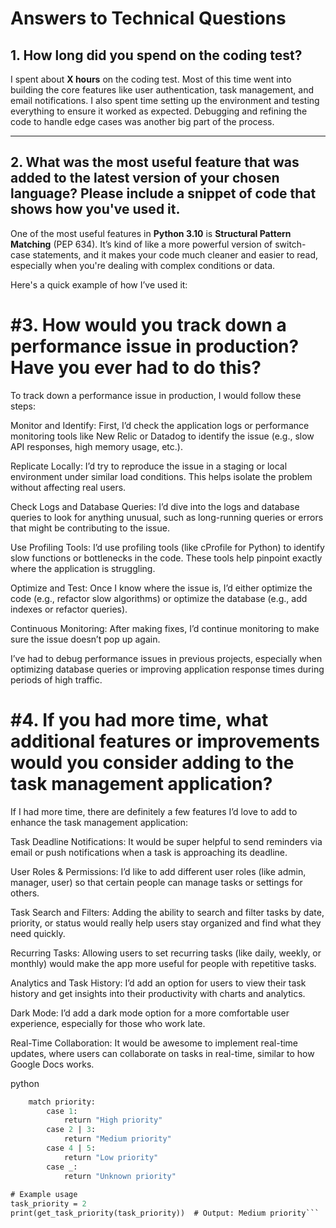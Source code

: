 # Answers to Technical Questions

## 1. How long did you spend on the coding test?

I spent about **X hours** on the coding test. Most of this time went into building the core features like user authentication, task management, and email notifications. I also spent time setting up the environment and testing everything to ensure it worked as expected. Debugging and refining the code to handle edge cases was another big part of the process.

---

## 2. What was the most useful feature that was added to the latest version of your chosen language? Please include a snippet of code that shows how you've used it.

One of the most useful features in **Python 3.10** is **Structural Pattern Matching** (PEP 634). It’s kind of like a more powerful version of switch-case statements, and it makes your code much cleaner and easier to read, especially when you're dealing with complex conditions or data.

Here's a quick example of how I’ve used it:

# #3. How would you track down a performance issue in production? Have you ever had to do this?
To track down a performance issue in production, I would follow these steps:

Monitor and Identify: First, I’d check the application logs or performance monitoring tools like New Relic or Datadog to identify the issue (e.g., slow API responses, high memory usage, etc.).

Replicate Locally: I’d try to reproduce the issue in a staging or local environment under similar load conditions. This helps isolate the problem without affecting real users.

Check Logs and Database Queries: I’d dive into the logs and database queries to look for anything unusual, such as long-running queries or errors that might be contributing to the issue.

Use Profiling Tools: I’d use profiling tools (like cProfile for Python) to identify slow functions or bottlenecks in the code. These tools help pinpoint exactly where the application is struggling.

Optimize and Test: Once I know where the issue is, I’d either optimize the code (e.g., refactor slow algorithms) or optimize the database (e.g., add indexes or refactor queries).

Continuous Monitoring: After making fixes, I’d continue monitoring to make sure the issue doesn’t pop up again.

I’ve had to debug performance issues in previous projects, especially when optimizing database queries or improving application response times during periods of high traffic.

# #4. If you had more time, what additional features or improvements would you consider adding to the task management application?
If I had more time, there are definitely a few features I’d love to add to enhance the task management application:

Task Deadline Notifications: It would be super helpful to send reminders via email or push notifications when a task is approaching its deadline.

User Roles & Permissions: I’d like to add different user roles (like admin, manager, user) so that certain people can manage tasks or settings for others.

Task Search and Filters: Adding the ability to search and filter tasks by date, priority, or status would really help users stay organized and find what they need quickly.

Recurring Tasks: Allowing users to set recurring tasks (like daily, weekly, or monthly) would make the app more useful for people with repetitive tasks.

Analytics and Task History: I’d add an option for users to view their task history and get insights into their productivity with charts and analytics.

Dark Mode: I’d add a dark mode option for a more comfortable user experience, especially for those who work late.

Real-Time Collaboration: It would be awesome to implement real-time updates, where users can collaborate on tasks in real-time, similar to how Google Docs works.

python
```def get_task_priority(priority):
    match priority:
        case 1:
            return "High priority"
        case 2 | 3:
            return "Medium priority"
        case 4 | 5:
            return "Low priority"
        case _:
            return "Unknown priority"
        
# Example usage
task_priority = 2
print(get_task_priority(task_priority))  # Output: Medium priority```
